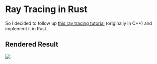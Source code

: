 # Ray Tracing in Rust
So I decided to follow up [this ray tracing tutorial](https://raytracing.github.io/books/RayTracingInOneWeekend.html) (originally in C++) and implement it in Rust.


## Rendered Result

<img src="https://i.imgur.com/PZuauqI.png" />